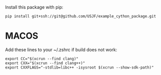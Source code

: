 Install this package with pip:
```
pip install git+ssh://git@github.com/USJF/example_cython_package.git
```

# MACOS
Add these lines to your ~/.zshrc if build does not work:
```
export CC="$(xcrun --find clang)"
export CXX="$(xcrun --find clang++)"
export CXXFLAGS="-stdlib=libc++ -isysroot $(xcrun --show-sdk-path)"
```
